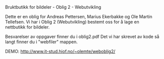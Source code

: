 
Bruktbutikk for bildeler - Oblig 2 - Webutvikling

Dette er en oblig for Andreas Pettersen, Marius Ekerbakke og Ole Martin Tellefsen.
Vi har i Oblig 2 (Webutvikling) bestemt oss for å lage en nettbutikk for bildeler.

Besvarelser av oppgaver finner du i oblig2.pdf
Det vi har skrevet av kode så langt finner du i "webfiler" mappen.

DEMO: http://www.it-stud.hiof.no/~olemte/weboblig2/
